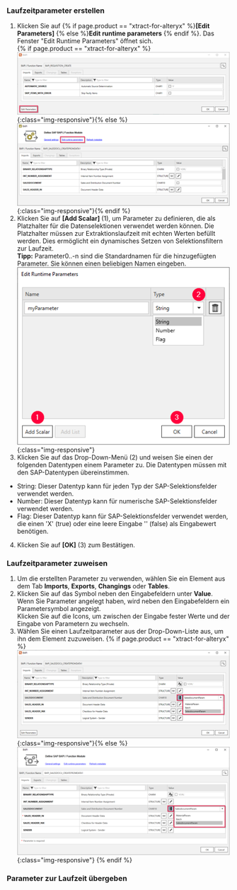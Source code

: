 ### Laufzeitparameter erstellen 

1. Klicken Sie auf {% if page.product == "xtract-for-alteryx" %}**[Edit Parameters]** {% else %}**Edit runtime parameters** {% endif %}.
Das Fenster "Edit Runtime Parameters" öffnet sich.<br> 
{% if page.product == "xtract-for-alteryx" %}![Edit parameters](/img/content/xfa/BAPI-Edit-Parameters.png){:class="img-responsive"}{% else %}![Edit parameters](/img/content/xu/BAPI-Edit-Parameters.png){:class="img-responsive"}{% endif %}<br> 
2. Klicken Sie auf **[Add Scalar]** (1), um Parameter zu definieren, die als Platzhalter für die Datenselektionen verwendet werden können. Die Platzhalter müssen zur Extraktionslaufzeit mit echten Werten befüllt werden. 
Dies ermöglicht ein dynamisches Setzen von Selektionsfiltern zur Laufzeit.<br>
**Tipp:** Parameter0..-n sind die Standardnamen für die hinzugefügten Parameter. Sie können einen beliebigen Namen eingeben.<br> 
![Add parameters](/img/content/extractors.bapi/BAPI-Create-Runtime-Parameters.png){:class="img-responsive"}<br> 
3. Klicken Sie auf das Drop-Down-Menü (2) und weisen Sie einen der folgenden Datentypen einem Parameter zu. Die Datentypen müssen mit den SAP-Datentypen übereinstimmen. 
- String: Dieser Datentyp kann für jeden Typ der SAP-Selektionsfelder verwendet werden.
- Number: Dieser Datentyp kann für numerische SAP-Selektionsfelder verwendet werden.
- Flag: Dieser Datentyp kann für SAP-Selektionsfelder verwendet werden, die einen 'X'&nbsp;(true) oder eine leere Eingabe ''&nbsp;(false) als Eingabewert benötigen. <br>
4. Klicken Sie auf **[OK]** (3) zum Bestätigen.

### Laufzeitparameter zuweisen

1. Um die erstellten Parameter zu verwenden, wählen Sie ein Element aus dem Tab **Imports**, **Exports**, **Changings** oder **Tables**. 
2. Klicken Sie auf das Symbol neben den Eingabefeldern unter **Value**.
Wenn Sie Parameter angelegt haben, wird neben den Eingabefeldern ein Parametersymbol angezeigt. <br>
Klicken Sie auf die Icons, um zwischen der Eingabe fester Werte und der Eingabe von Parametern zu wechseln.
3. Wählen Sie einen Laufzeitparameter aus der Drop-Down-Liste aus, um ihn dem Element zuzuweisen.
{% if page.product == "xtract-for-alteryx" %}![Assign parameters](/img/content/xfa/XfA-BAPI-Runtime-Parameters.png){:class="img-responsive"}{% else %}![Assign parameters](/img/content/BAPI-Runtime-Parameters.png){:class="img-responsive"} {% endif %}

### Parameter zur Laufzeit übergeben
